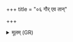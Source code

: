 +++
title = "०६ गौर् एव तान्"

+++
<details><summary>मूलम् (GR)</summary>

गौर् एव तान् हन्यमाना  
वैतहव्याꣳ अवातिरत् ।  
ये केशर प्राबन्धायाश्  
चरमाजाम् अपेचिरन् ॥
</details>